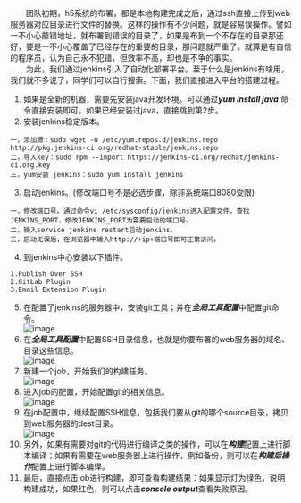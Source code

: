 &emsp;&emsp;团队初期，h5系统的布署，都是本地构建完成之后，通过ssh直接上传到web服务器对应目录进行文件的替换。这样的操作有不少问题，就是容易误操作。譬如一不小心敲错地址，就布署到错误的目录了，如果是布到一个不存在的目录那还好，要是一不小心覆盖了已经存在的重要的目录，那问题就严重了。就算是有自信的程序员，认为自己永不犯错，但效率不高，却也是不争的事实。    
&emsp;&emsp;为此，我们通过jenkins引入了自动化部署平台。至于什么是jenkins有啥用，我们就不多说了，同学们可以自行搜索。下面，我们直接进入平台的搭建过程。
1. 如果是全新的机器，需要先安装java开发环境。可以通过***yum install java*** 命令直接安装即可。如果已经安装过java，直接跳到第2步。
2. 安装jenkins稳定版本。
```
一，添加源：sudo wget -O /etc/yum.repos.d/jenkins.repo http://pkg.jenkins-ci.org/redhat-stable/jenkins.repo    
二，导入key：sudo rpm --import https://jenkins-ci.org/redhat/jenkins-ci.org.key    
三，yum安装 jenkins：sudo yum install jenkins
```    
3. 启动jenkins。(修改端口号不是必选步骤，除非系统端口8080受限)
```
一，修改端口号。通过命令vi /etc/sysconfig/jenkins进入配置文件，查找JENKINS_PORT，修改JENKINS_PORT为需要启动的端口号。
二，输入service jenkins restart启动jenkins。
三，启动无误后，在浏览器中输入http://+ip+端口号即可正常访问。
```
4. 到jenkins中心安装以下插件。
```
1.Publish Over SSH
2.GitLab Plugin
3.Email Extension Plugin
```
5. 在配置了jenkins的服务器中，安装git工具；并在***全局工具配置***中配置git命令。     
![image](https://raw.githubusercontent.com/labsInsight/blogs/master/Resources/1-jenkins-git.jpg)
6. 在***全局工具配置***中配置SSH目录信息，也就是你要布署的web服务器的域名、目录这些信息。    
![image](https://raw.githubusercontent.com/labsInsight/blogs/master/Resources/1-jenkins-ssh.jpg)
7. 新建一个job，开始我们的构建任务。    
![image](https://raw.githubusercontent.com/labsInsight/blogs/master/Resources/1-jenkins-job.jpg)
8. 进入job的配置，开始配置git的相关信息。    
![image](https://raw.githubusercontent.com/labsInsight/blogs/master/Resources/1-jenkins-gitlab.jpg)
9. 在job配置中，继续配置SSH信息，包括我们要从git的哪个source目录，拷贝到web服务器的dest目录。    
![image](https://raw.githubusercontent.com/labsInsight/blogs/master/Resources/1-jenkins-buildssh.jpg)
10. 另外，如果有需要对git的代码进行编译之类的操作，可以在***构建***配置上进行脚本编译；如果有需要在web服务器上进行操作，例如备份，则可以在***构建后操作***配置上进行脚本编译。
11. 最后，直接点击job进行构建，即可查看构建结果：如果显示灯为绿色，说明构建成功，如果红色，则可以点击***console output***查看失败原因。



